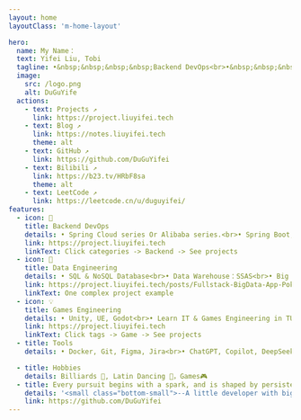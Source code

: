 ```yaml
---
layout: home
layoutClass: 'm-home-layout'

hero:
  name: My Name：
  text: Yifei Liu, Tobi
  tagline: •&nbsp;&nbsp;&nbsp;&nbsp;Backend DevOps<br>•&nbsp;&nbsp;&nbsp;&nbsp;Data Engineer<br>•&nbsp;&nbsp;&nbsp;&nbsp;Games Engineer
  image:
    src: /logo.png
    alt: DuGuYife
  actions:
    - text: Projects ↗
      link: https://project.liuyifei.tech
    - text: Blog ↗
      link: https://notes.liuyifei.tech
      theme: alt
    - text: GitHub ↗
      link: https://github.com/DuGuYifei
    - text: Bilibili ↗
      link: https://b23.tv/HRbF8sa
      theme: alt
    - text: LeetCode ↗
      link: https://leetcode.cn/u/duguyifei/
features:
  - icon: 📖
    title: Backend DevOps
    details: • Spring Cloud series Or Alibaba series.<br>• Spring Boot, Go, Flask<br>• Backend with different databses or Solr<br>• DevOps with Docker, CI/CD<br>• RESTful, GraphQL, Dubbo-Triple, gRPC
    link: https://project.liuyifei.tech
    linkText: Click categories -> Backend -> See projects
  - icon: 📘
    title: Data Engineering
    details: • SQL & NoSQL Database<br>• Data Warehouse：SSAS<br>• Big Data Platform & Tools<br>• shard, partition, replica, cluster, R/W split<br>• SQL, Python, Java
    link: https://project.liuyifei.tech/posts/Fullstack-BigData-App-Pokemoney/
    linkText: One complex project example
  - icon: 💡
    title: Games Engineering
    details: • Unity, UE, Godot<br>• Learn IT & Games Engineering in TUM<br>• Led a team of 3/4 in semester-long Game Jam-style projects.
    link: https://project.liuyifei.tech
    linkText: Click tags -> Game -> See projects
  - title: Tools
    details: • Docker, Git, Figma, Jira<br>• ChatGPT, Copilot, DeepSeek<br>• Nginx, Caddy

  - title: Hobbies
    details: Billiards 🎱, Latin Dancing 💃，Games🎮
  - title: Every pursuit begins with a spark, and is shaped by persistence.
    details: '<small class="bottom-small">--A little developer with big dreams.</small>'
    link: https://github.com/DuGuYifei
---
```


<style>
.m-home-layout .image-src:hover {
  transform: translate(-50%, -50%) rotate(666turn);
  transition: transform 59s 1s cubic-bezier(0.3, 0, 0.8, 1);
}

.m-home-layout .details small {
  opacity: 0.8;
}

.m-home-layout .bottom-small {
  display: block;
  margin-top: 2em;
  text-align: right;
}

.my-container {
  height: 100vh;
  overflow-y: scroll;
  scroll-snap-type: y mandatory;
}

.my-section {
  scroll-snap-align: start;
  height: 100vh;
  display: flex;
  justify-content: center;
  align-items: center;
  font-size: 3rem;
  color: white;
}
</style>


